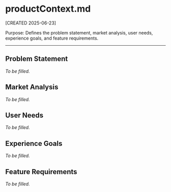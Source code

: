 # productContext.md
[CREATED 2025-06-23]

Purpose: Defines the problem statement, market analysis, user needs, experience goals, and feature requirements.

---
## Problem Statement
_To be filled._

## Market Analysis
_To be filled._

## User Needs
_To be filled._

## Experience Goals
_To be filled._

## Feature Requirements
_To be filled._
